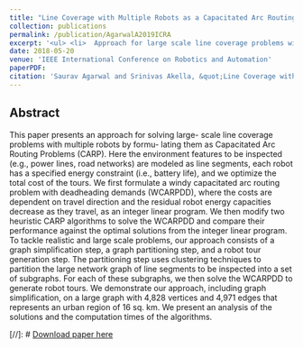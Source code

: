```yaml
---
title: "Line Coverage with Multiple Robots as a Capacitated Arc Routing Problem"
collection: publications
permalink: /publication/AgarwalA2019ICRA
excerpt: '<ul> <li>  Approach for large scale line coverage problems with multiple robots formulated as Arc Routing Problem<li>  Consideration of practical factors such as battery capacity, wind speed <li> Development of Integer Linear Programming model and heuristic algorithms'
date: 2018-05-20
venue: 'IEEE International Conference on Robotics and Automation'
paperPDF: 
citation: 'Saurav Agarwal and Srinivas Akella, &quot;Line Coverage with Multiple Robots as a Capacitated Arc Routing Problem,&quot; in <i>IEEE International Conference on Robotics and Automation</i>, May 2019 (under review).'
---
```

## Abstract
This paper presents an approach for solving large-
scale line coverage problems with multiple robots by formu-
lating them as Capacitated Arc Routing Problems (CARP).
Here the environment features to be inspected (e.g., power
lines, road networks) are modeled as line segments, each
robot has a specified energy constraint (i.e., battery life), and
we optimize the total cost of the tours. We first formulate
a windy capacitated arc routing problem with deadheading
demands (WCARPDD), where the costs are dependent on travel
direction and the residual robot energy capacities decrease as
they travel, as an integer linear program. We then modify
two heuristic CARP algorithms to solve the WCARPDD and
compare their performance against the optimal solutions from
the integer linear program. To tackle realistic and large scale
problems, our approach consists of a graph simplification step,
a graph partitioning step, and a robot tour generation step.
The partitioning step uses clustering techniques to partition
the large network graph of line segments to be inspected into
a set of subgraphs. For each of these subgraphs, we then solve
the WCARPDD to generate robot tours. We demonstrate our
approach, including graph simplification, on a large graph with
4,828 vertices and 4,971 edges that represents an urban region
of 16 sq. km. We present an analysis of the solutions and the
computation times of the algorithms.

 [//]: #  [Download paper here](http://academicpages.github.io/files/paper1.pdf) 

